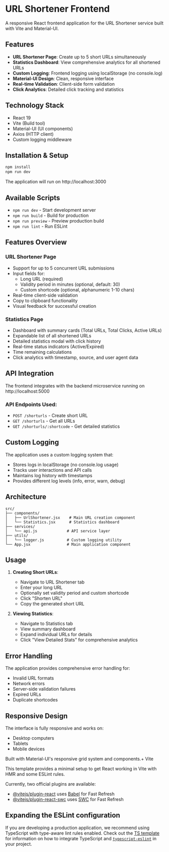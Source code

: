 # URL Shortener Frontend

A responsive React frontend application for the URL Shortener service built with Vite and Material-UI.

## Features

- **URL Shortener Page**: Create up to 5 short URLs simultaneously
- **Statistics Dashboard**: View comprehensive analytics for all shortened URLs
- **Custom Logging**: Frontend logging using localStorage (no console.log)
- **Material-UI Design**: Clean, responsive interface
- **Real-time Validation**: Client-side form validation
- **Click Analytics**: Detailed click tracking and statistics

## Technology Stack

- React 19
- Vite (Build tool)
- Material-UI (UI components)
- Axios (HTTP client)
- Custom logging middleware

## Installation & Setup

```bash
npm install
npm run dev
```

The application will run on http://localhost:3000

## Available Scripts

- `npm run dev` - Start development server
- `npm run build` - Build for production
- `npm run preview` - Preview production build
- `npm run lint` - Run ESLint

## Features Overview

### URL Shortener Page

- Support for up to 5 concurrent URL submissions
- Input fields for:
  - Long URL (required)
  - Validity period in minutes (optional, default: 30)
  - Custom shortcode (optional, alphanumeric 1-10 chars)
- Real-time client-side validation
- Copy to clipboard functionality
- Visual feedback for successful creation

### Statistics Page

- Dashboard with summary cards (Total URLs, Total Clicks, Active URLs)
- Expandable list of all shortened URLs
- Detailed statistics modal with click history
- Real-time status indicators (Active/Expired)
- Time remaining calculations
- Click analytics with timestamp, source, and user agent data

## API Integration

The frontend integrates with the backend microservice running on http://localhost:5000

### API Endpoints Used:

- `POST /shorturls` - Create short URL
- `GET /shorturls` - Get all URLs
- `GET /shorturls/:shortcode` - Get detailed statistics

## Custom Logging

The application uses a custom logging system that:

- Stores logs in localStorage (no console.log usage)
- Tracks user interactions and API calls
- Maintains log history with timestamps
- Provides different log levels (info, error, warn, debug)

## Architecture

```
src/
├── components/
│   ├── UrlShortener.jsx    # Main URL creation component
│   └── Statistics.jsx      # Statistics dashboard
├── services/
│   └── api.js             # API service layer
├── utils/
│   └── logger.js          # Custom logging utility
└── App.jsx                # Main application component
```

## Usage

1. **Creating Short URLs**:

   - Navigate to URL Shortener tab
   - Enter your long URL
   - Optionally set validity period and custom shortcode
   - Click "Shorten URL"
   - Copy the generated short URL

2. **Viewing Statistics**:
   - Navigate to Statistics tab
   - View summary dashboard
   - Expand individual URLs for details
   - Click "View Detailed Stats" for comprehensive analytics

## Error Handling

The application provides comprehensive error handling for:

- Invalid URL formats
- Network errors
- Server-side validation failures
- Expired URLs
- Duplicate shortcodes

## Responsive Design

The interface is fully responsive and works on:

- Desktop computers
- Tablets
- Mobile devices

Built with Material-UI's responsive grid system and components.+ Vite

This template provides a minimal setup to get React working in Vite with HMR and some ESLint rules.

Currently, two official plugins are available:

- [@vitejs/plugin-react](https://github.com/vitejs/vite-plugin-react/blob/main/packages/plugin-react) uses [Babel](https://babeljs.io/) for Fast Refresh
- [@vitejs/plugin-react-swc](https://github.com/vitejs/vite-plugin-react/blob/main/packages/plugin-react-swc) uses [SWC](https://swc.rs/) for Fast Refresh

## Expanding the ESLint configuration

If you are developing a production application, we recommend using TypeScript with type-aware lint rules enabled. Check out the [TS template](https://github.com/vitejs/vite/tree/main/packages/create-vite/template-react-ts) for information on how to integrate TypeScript and [`typescript-eslint`](https://typescript-eslint.io) in your project.
